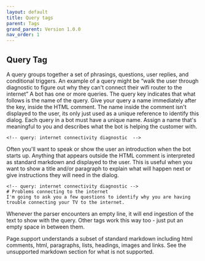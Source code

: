 ```yaml
---
layout: default
title: Query tags
parent: Tags 
grand_parent: Version 1.0.0
nav_order: 1
---
```


## Query Tag

A query groups together a set of phrasings, questions, user replies, and conditional triggers.   An example of a query might be “walk the user through diagnostic to figure out why they can't connect their wifi router to the internet” A bot has one or more queries. The query key indicates that what follows is the name of the query. Give your query a name immediately after the key, inside the HTML comment. The name inside the comment isn't displayed to the user, its only just used as a unique reference to identify this dialog.  Each query in a bot must have a unique name. Assign a name that's meaningful to you and describes what the bot is helping the customer with.

    <!-- query: internet connectivity diagnostic  -->

Often you'll want to speak or show the user an introduction when the bot starts up. Anything that appears outside the HTML comment is interpreted as standard markdown and displayed to the user. This is useful when you want to show a title and/or paragraph to explain what will happen next or give instructions they will need in the dialog. 

    <!-- query: internet connectivity diagnostic -->
    # Problems connecting to the internet
    I'm going to ask you a few questions to identify why you are having trouble connecting your TV to the internet.

Whenever the parser encounters an empty line, it will end ingestion of the text to show with the query.  Other tags work this way too - just put an empty space in between them.

Page.support understands a subset of standard markdown including html comments, html, paragraphs, lists, headings, images and links. See the unsupported markdown section for what is not supported.